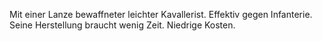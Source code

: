 Mit einer Lanze bewaffneter leichter Kavallerist. Effektiv gegen Infanterie. Seine Herstellung braucht wenig Zeit. Niedrige Kosten.
